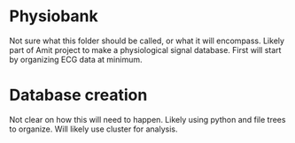 # Physiobank

Not sure what this folder should be called, or what it will encompass. Likely part of Amit project to make a physiological signal database. First will start by organizing ECG data at minimum.

# Database creation

Not clear on how this will need to happen. Likely using python and file trees to organize. Will likely use cluster for analysis.
